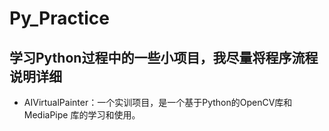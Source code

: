 # Py_Practice
学习Python过程中的一些小项目，我尽量将程序流程说明详细
---
* AIVirtualPainter：一个实训项目，是一个基于Python的OpenCV库和MediaPipe 库的学习和使用。
